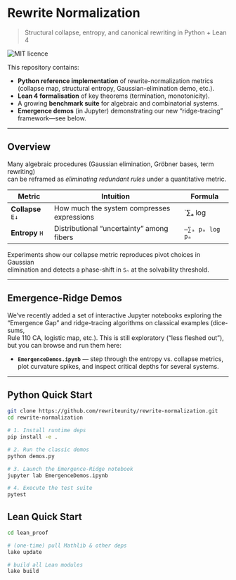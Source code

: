 # Rewrite Normalization  
> Structural collapse, entropy, and canonical rewriting in Python + Lean 4

![MIT licence](https://img.shields.io/badge/licence-MIT-blue)

This repository contains:

- **Python reference implementation** of rewrite-normalization metrics  
  (collapse map, structural entropy, Gaussian-elimination demo, etc.).
- **Lean 4 formalisation** of key theorems (termination, monotonicity).
- A growing **benchmark suite** for algebraic and combinatorial systems.
- **Emergence demos** (in Jupyter) demonstrating our new “ridge-tracing” framework—see below.

---

## Overview

Many algebraic procedures (Gaussian elimination, Gröbner bases, term rewriting)  
can be reframed as *eliminating redundant rules* under a quantitative metric.

| Metric            | Intuition                                 | Formula                  |
|-------------------|-------------------------------------------|--------------------------|
| **Collapse** `E↓` | How much the system compresses expressions | `∑ₐ log |fiberₐ|`        |
| **Entropy** `H`   | Distributional “uncertainty” among fibers  | `–∑ₐ pₐ log pₐ`          |

Experiments show our collapse metric reproduces pivot choices in Gaussian  
elimination and detects a phase-shift in `Sₙ` at the solvability threshold.

---

## Emergence-Ridge Demos

We’ve recently added a set of interactive Jupyter notebooks exploring the  
“Emergence Gap” and ridge-tracing algorithms on classical examples (dice-sums,  
Rule 110 CA, logistic map, etc.).  This is still exploratory (“less fleshed out”),  
but you can browse and run them here:

- **`EmergenceDemos.ipynb`** — step through the entropy vs. collapse metrics,  
  plot curvature spikes, and inspect critical depths for several systems.

---

## Python Quick Start

```bash
git clone https://github.com/rewriteunity/rewrite-normalization.git
cd rewrite-normalization

# 1. Install runtime deps
pip install -e .

# 2. Run the classic demos
python demos.py

# 3. Launch the Emergence-Ridge notebook
jupyter lab EmergenceDemos.ipynb

# 4. Execute the test suite
pytest
```

## Lean Quick Start
```bash
cd lean_proof

# (one-time) pull Mathlib & other deps
lake update

# build all Lean modules
lake build
```
